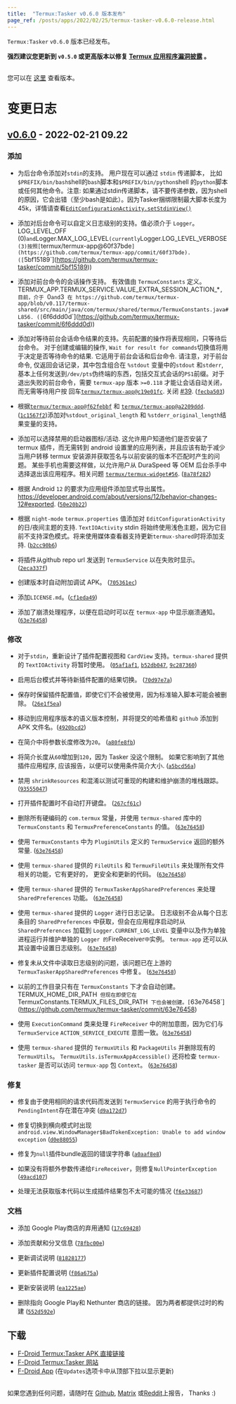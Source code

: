 ```yaml
---
title:  "Termux:Tasker v0.6.0 版本发布"
page_ref: /posts/apps/2022/02/25/termux-tasker-v0.6.0-release.html
---
```


`Termux:Tasker` `v0.6.0` 版本已经发布。

**强烈建议您更新到 `v0.5.0` 或更高版本以修复 [Termux 应用程序漏洞披露](https://termux.github.io/cn/posts/security/2022/02/15/termux-apps-vulnerability-disclosures.html) 。**
##



您可以在 [这里](https://github.com/termux/termux-tasker/releases) 查看版本。
##



# 变更日志

## [v0.6.0] - 2022-02-21 09.22

### 添加

- 为后台命令添加对`stdin`的支持。 用户现在可以通过 `stdin` 传递脚本， 比如 `$PREFIX/bin/bash`shell的`bash`脚本和`$PREFIX/bin/python`shell 的`python`脚本或任何其他命令。注意: 如果通过stdin传递脚本，请不要传递参数，因为shell的原因，它会出错（至少bash是如此）。因为Tasker捆绑限制最大脚本长度为45k，详情请查看[`EditConfigurationActivity.setStdinView()`](https://github.com/termux/termux-tasker/blob/v0.6.0/app/src/main/java/com/termux/tasker/EditConfigurationActivity.java#L262) 

- 添加对后台命令可以自定义日志级别的支持。值必须介于 `Logger`。LOG_LEVEL_OFF (0)` and `Logger.MAX_LOG_LEVEL` (currently `Logger.LOG_LEVEL_VERBOSE` (3)按照[`termux/termux-app@60f37bde`](https://github.com/termux/termux-app/commit/60f37bde). ([`5bf15189`](https://github.com/termux/termux-tasker/commit/5bf15189))  

- 添加对前台命令的会话操作支持。 有效值由 `TermuxConstants` 定义。TERMUX_APP.TERMUX_SERVICE.VALUE_EXTRA_SESSION_ACTION_*`, 目前，介于 `0` and `3` 在 https://github.com/termux/termux-app/blob/v0.117/termux-shared/src/main/java/com/termux/shared/termux/TermuxConstants.java#L856. ([`6f6ddd0d`](https://github.com/termux/termux-tasker/commit/6f6ddd0d))  


- 添加对等待前台会话命令结果的支持。先前配置的操作将表现相同，只等待后台命令。 对于创建或编辑的操作, `Wait for result for commands`切换值将用于决定是否等待命令的结果. 它适用于前台会话和后台命令. 请注意，对于前台命令, 仅返回会话记录，其中包含组合在 `%stdout` 变量中的`stdout` 和`stderr`, 基本上任何发送到`/dev/pts`伪终端的东西，包括交互式会话的`PS1`前缀。对于退出失败的前台命令，需要 `termux-app` 版本 `>=0.118` 才能让会话自动关闭，而无需等待用户按 回车[`termux/termux-app@c19e01fc`](https://github.com/termux/termux-app/commit/c19e01fc). 关闭 [#39](https://github.com/termux/termux-tasker/issues/39). ([`fecba503`](https://github.com/termux/termux-tasker/commit/fecba503))  

- 根据[`termux/termux-app@f62febbf`](https://github.com/termux/termux-app/commit/f62febbf) 和 [`termux/termux-app@a2209ddd`](https://github.com/termux/termux-app/commit/a2209ddd). ([`1c1567f2`](https://github.com/termux/termux-tasker/commit/1c1567f2))添加对`%stdout_original_length` 和 `%stderr_original_length`结果变量的支持。

- 添加可以选择禁用的启动器图标/活动. 这允许用户知道他们是否安装了 termux 插件，而无需转到 android 设置里的应用列表，并且应该有助于减少当用户转移 termux 安装源并获取签名与以前安装的版本不匹配时产生的问题。 某些手机也需要这样做，以允许用户从 DuraSpeed 等 OEM 后台杀手中选择退出该应用程序。相关问题 [`termux/termux-widget#56`](https://github.com/termux/termux-widget/issues/56). ([`8a78f282`](https://github.com/termux/termux-tasker/commit/8a78f282))  

- 根据 Android `12` 的要求为应用组件添加显式导出属性。 https://developer.android.com/about/versions/12/behavior-changes-12#exported. ([`50e20b22`](https://github.com/termux/termux-tasker/commit/50e20b22))  

- 根据 `night-mode` `termux.properties` 值添加对 `EditConfigurationActivity` 的日/夜间主题的支持.  `TextIOActivity` stdin 将始终使用浅色主题，因为它目前不支持深色模式。将来使用媒体查看器支持更新`termux-shared`时将添加支持. ([`b2cc90b6`](https://github.com/termux/termux-tasker/commit/b2cc90b6))  

- 将插件从github repo url 发送到 `TermuxService` 以在失败时显示。 ([`2eca337f`](https://github.com/termux/termux-tasker/commit/2eca337f))

- 创建版本时自动附加调试 APK。 ([`705361ec`](https://github.com/termux/termux-tasker/commit/705361ec))

- 添加`LICENSE.md`。([`cf1eda49`](https://github.com/termux/termux-tasker/commit/cf1eda49))

- 添加了崩溃处理程序，以便在启动时可以在 `termux-app` 中显示崩溃通知。 ([`63e76458`](https://github.com/termux/termux-tasker/commit/63e76458))  

### 修改

- 对于`stdin`，重新设计了插件配置视图和 `CardView` 支持。`termux-shared` 提供的 `TextIOActivity` 将暂时使用。 ([`05af1af1`](https://github.com/termux/termux-tasker/commit/05af1af1), [`b52db047`](https://github.com/termux/termux-tasker/commit/b52db047), [`9c287360`](https://github.com/termux/termux-tasker/commit/9c287360))  

- 启用后台模式并等待新插件配置的结果切换。 ([`70d97e7a`](https://github.com/termux/termux-tasker/commit/70d97e7a))

- 保存时保留插件配置值，即使它们不会被使用，因为标准输入脚本可能会被删除。 ([`26e1f5ea`](https://github.com/termux/termux-tasker/commit/26e1f5ea))

- 移动到应用程序版本的语义版本控制，并将提交的哈希值和 `github` 添加到 APK 文件名。([`4920bcd2`](https://github.com/termux/termux-tasker/commit/4920bcd2))  
- 在简介中将参数长度修改为`20`。 ([`a80fe8fb`](https://github.com/termux/termux-tasker/commit/a80fe8fb))

- 将简介长度从`60`增加到`120`，因为 Tasker 没这个限制。 如果它影响到了其他插件应用程序, 应该报告，以便可以使用条件简介大小. ([`a5bcd56a`](https://github.com/termux/termux-tasker/commit/a5bcd56a))  

- 禁用 `shrinkResources` 和混淆以测试可重现的构建和维护崩溃的堆栈跟踪。 ([`93555047`](https://github.com/termux/termux-tasker/commit/93555047))

- 打开插件配置时不自动打开键盘。 ([`267cf61c`](https://github.com/termux/termux-tasker/commit/267cf61c))

- 删除所有硬编码的 `com.termux` 常量，并使用 `termux-shared` 库中的 `TermuxConstants` 和 `TermuxPreferenceConstants` 的值。 ([`63e76458`](https://github.com/termux/termux-tasker/commit/63e76458))  

- 使用 `TermuxConstants` 中为 `PluginUtils` 定义的 `TermuxService` 返回的额外常量. ([`63e76458`](https://github.com/termux/termux-tasker/commit/63e76458))  
- 使用 `termux-shared` 提供的 `FileUtils` 和 `TermuxFileUtils` 来处理所有文件相关的功能，它有更好的， 更安全和更新的代码。 ([`63e76458`](https://github.com/termux/termux-tasker/commit/63e76458))  

- 使用 `termux-shared` 提供的 `TermuxTaskerAppSharedPreferences` 来处理 `SharedPreferences` 功能。 ([`63e76458`](https://github.com/termux/termux-tasker/commit/63e76458))  

- 使用 `termux-shared` 提供的 `Logger` 进行日志记录。 日志级别不会从每个日志条目的 `SharedPreferences` 中获取，但会在应用程序启动时从 `SharedPreferences` 加载到 `Logger.CURRENT_LOG_LEVEL` 变量中以及作为单独进程运行并维护单独的 `Logger 的`FireReceiver` 中 `实例。 `termux-app` 还可以从其设置中设置日志级别。 ([`63e76458`](https://github.com/termux/termux-tasker/commit/63e76458))  

- 修复未从文件中读取日志级别的问题，该问题已在上游的 `TermuxTaskerAppSharedPreferences` 中修复。 ([`63e76458`](https://github.com/termux/termux-tasker/commit/63e76458))  

- 以前的工作目录只有在 `TermuxConstants` 下才会自动创建。TERMUX_HOME_DIR_PATH` 但现在即使它在`TermuxConstants.TERMUX_FILES_DIR_PATH` 下也会被创建。[`63e76458`](https://github.com/termux/termux-tasker/commit/63e76458)

- 使用 `ExecutionCommand` 类来处理 `FireReceiver` 中的附加意图，因为它们与 `TermuxService` `ACTION_SERVICE_EXECUTE` 意图一致。([`63e76458`](https://github.com/termux/termux-tasker/commit/63e76458))  

- 使用 `termux-shared` 提供的 `TermuxUtils` 和 `PackageUtils` 并删除现有的 `TermuxUtils`。 `TermuxUtils.isTermuxAppAccessible()` 还将检查 `termux-tasker` 是否可以访问 `termux-app` 包 `Context`。 ([`63e76458`](https://github.com/termux/termux-tasker/commit/63e76458))  


### 修复

- 修复由于使用相同的请求代码而发送到 `TermuxService` 的用于执行命令的`PendingIntent`存在潜在冲突 ([`d9a172d7`](https://github.com/termux/termux-tasker/commit/d9a172d7))

- 修复切换到横向模式时出现 `android.view.WindowManager$BadTokenException: Unable to add window exception` ([`d0e88055`](https://github.com/termux/termux-tasker/commit/d0e88055))

- 修复为`null`插件bundle返回的错误字符串 ([`a0aaf8e8`](https://github.com/termux/termux-tasker/commit/a0aaf8e8))

- 如果没有将额外参数传递给`FireReceiver`，则修复`NullPointerException` ([`49acd107`](https://github.com/termux/termux-tasker/commit/49acd107))

- 处理无法获取版本代码以生成插件结果包不太可能的情况 ([`f6e33687`](https://github.com/termux/termux-tasker/commit/f6e33687))


### 文档

- 添加 Google Play商店的弃用通知 ([`17c69428`](https://github.com/termux/termux-tasker/commit/17c69428))

- 添加贡献和分叉信息 ([`78fbc00e`](https://github.com/termux/termux-tasker/commit/78fbc00e))

- 更新调试说明 ([`81828177`](https://github.com/termux/termux-tasker/commit/81828177))

- 更新插件配置说明 ([`f86a675a`](https://github.com/termux/termux-tasker/commit/f86a675a))

- 更新安装说明 ([`ea1225ae`](https://github.com/termux/termux-tasker/commit/ea1225ae))

- 删除指向 Google Play和 Nethunter 商店的链接。 因为两者都提供过时的构建 ([`552d592e`](https://github.com/termux/termux-tasker/commit/552d592e))  
##



## 下载

- [F-Droid Termux:Tasker APK 直接链接](https://f-droid.org/repo/com.termux.tasker_6.apk)
- [F-Droid Termux:Tasker 网站](https://f-droid.org/en/packages/com.termux.tasker)
- [F-Droid App](https://f-droid.org/en/packages/org.fdroid.fdroid) (在`Updates`选项卡中从顶部下拉以显示更新)
##



如果您遇到任何问题，请随时在 [Github](https://github.com/termux/termux-tasker/issues), [Matrix](https://matrix.to/#/#termux_termux:gitter.im) 或[Reddit](https://www.reddit.com/r/termux)上报告， Thanks :)


[v0.6.0]: https://github.com/termux/termux-tasker/compare/v0.5...v0.6.0
